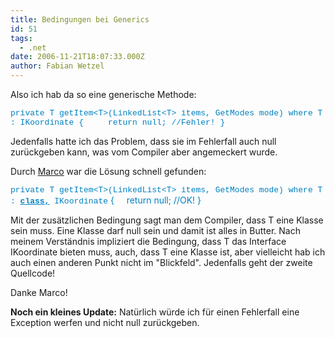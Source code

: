 ```yaml
---
title: Bedingungen bei Generics
id: 51
tags:
  - .net
date: 2006-11-21T18:07:33.000Z
author: Fabian Wetzel
---
```


Also ich hab da so eine generische Methode:

<font face="Courier New" color="#0080c0" size="2">private T getItem&lt;T&gt;(LinkedList&lt;T&gt; items, GetModes mode) where T : IKoordinate
{
&nbsp;&nbsp;&nbsp; return null; //Fehler!
}</font>

Jedenfalls hatte ich das Problem, dass sie im Fehlerfall auch null zurückgeben kann, was vom Compiler aber angemeckert wurde.

Durch [Marco](http://blog.mwiedemeyer.de "marco") war die Lösung schnell gefunden:

<font color="#0080c0"><font face="Courier New" size="2">private T getItem&lt;T&gt;(LinkedList&lt;T&gt; items, GetModes mode) where T : **<u>class,</u>** IKoordinate</font> 
{
&nbsp;&nbsp;&nbsp; return null; //OK!
}</font>

Mit der zusätzlichen Bedingung sagt man dem Compiler, dass T eine Klasse sein muss. Eine Klasse darf null sein und damit ist alles in Butter. Nach meinem Verständnis impliziert die Bedingung, dass T das Interface IKoordinate bieten muss, auch, dass T eine Klasse ist, aber vielleicht hab ich auch einen anderen Punkt nicht im "Blickfeld". Jedenfalls geht der zweite Quellcode!

Danke Marco!

**Noch ein kleines Update:** Natürlich würde ich für einen Fehlerfall eine Exception werfen und nicht null zurückgeben.
